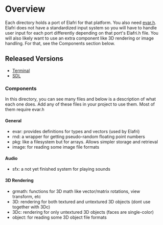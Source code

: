 # Overview

Each directory holds a port of Elafri for that platform. You also need [evar.h](./evar.h).
Elafri does not have a standardized input system so you will have to handle user input for
each port differently depending on that port's Elafri.h file.
You will also likely want to use an extra component like 3D rendering or image handling.
For that, see the Components section below.

## Released Versions

* [Terminal](./Terminal)
* [SDL](./SDL)

### Components

In this directory, you can see many files and below is a description of what each one does.
Add any of these files in your project to use them. Most of them require evar.h

#### General

* evar: provides definitions for types and vectors (used by Elafri)
* rnd: a wrapper for getting pseudo-random floating point numbers
* pkg: like a filesystem but for arrays. Allows simpler storage and retrieval
* image: for reading some image file formats

#### Audio

* sfx: a not yet finished system for playing sounds

#### 3D Rendering

* grmath: functions for 3D math like vector/matrix rotations, view transform, etc
* 3D: rendering for both textured and untextured 3D objects (dont use together with 3Dc)
* 3Dc: rendering for only untextured 3D objects (faces are single-color)
* object: for reading some 3D object file formats
